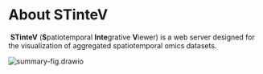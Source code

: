 # About STinteV

​	**STinteV** (**S**patiotemporal **Inte**grative **V**iewer) is a web server designed for the visualization of aggregated spatiotemporal omics datasets.

![summary-fig.drawio](https://pic-md-1259550128.cos.ap-nanjing.myqcloud.com/summary-fig.drawio.svg)